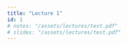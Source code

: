```yaml
---
title: "Lecture 1"
id: 1
# notes: "/assets/lectures/test.pdf"
# slides: "/assets/lectures/test.pdf"
---
```

